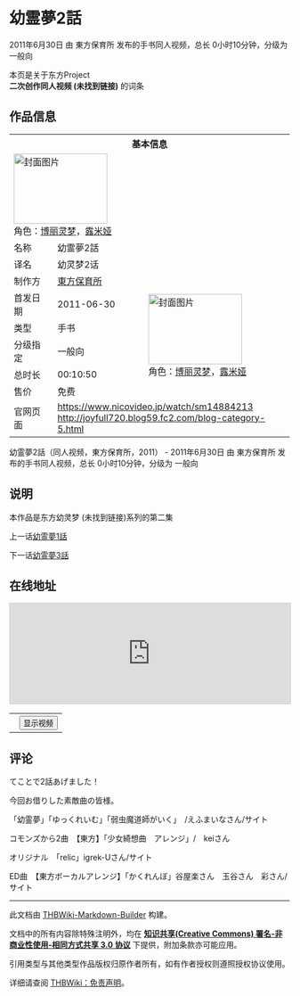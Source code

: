 # 幼霊夢2話

<!-- source html: G:\repos\THBWiki-Markdown-Builder\THBWikiMarkdown\Temp\main\9\97\ns0%3A%E5%B9%BC%E9%9C%8A%E5%A4%A22%E8%A9%B1.html -->

2011年6月30日 由 東方保育所  发布的手书同人视频，总长 0小时10分钟，分级为 一般向

本页是关于东方Project  
 **二次创作同人视频 (未找到链接)** 的词条
## 作品信息

<table><tbody><tr><th colspan="3">基本信息</th></tr><tr><td class="cover-artwork-mobile" colspan="2"><a href="./文件-幼霊夢2話封面.jpg.md" class="image" title="封面图片"><img alt="封面图片" src="https://upload.thwiki.cc/thumb/8/86/%E5%B9%BC%E9%9C%8A%E5%A4%A22%E8%A9%B1%E5%B0%81%E9%9D%A2.jpg/168px-%E5%B9%BC%E9%9C%8A%E5%A4%A22%E8%A9%B1%E5%B0%81%E9%9D%A2.jpg" decoding="async" loading="lazy" width="168" height="126" srcset="https://upload.thwiki.cc/thumb/8/86/%E5%B9%BC%E9%9C%8A%E5%A4%A22%E8%A9%B1%E5%B0%81%E9%9D%A2.jpg/252px-%E5%B9%BC%E9%9C%8A%E5%A4%A22%E8%A9%B1%E5%B0%81%E9%9D%A2.jpg 1.5x, https://upload.thwiki.cc/thumb/8/86/%E5%B9%BC%E9%9C%8A%E5%A4%A22%E8%A9%B1%E5%B0%81%E9%9D%A2.jpg/336px-%E5%B9%BC%E9%9C%8A%E5%A4%A22%E8%A9%B1%E5%B0%81%E9%9D%A2.jpg 2x" data-file-width="512" data-file-height="384"></a><div class="cover-char">角色：<a href="./博丽灵梦.md" title="博丽灵梦">博丽灵梦</a>，<a href="./露米娅.md" title="露米娅">露米娅</a></div></td>
</tr><tr><td class="label">名称</td><td colspan="2"> 幼霊夢2話 </td></tr><tr><td class="label">译名</td><td colspan="2"> 幼灵梦2话 </td></tr><tr><td class="label">制作方</td><td><a href="./東方保育所.md" title="東方保育所">東方保育所</a></td><td class="cover-artwork" rowspan="6" style="min-width:168px;"><a href="./文件-幼霊夢2話封面.jpg.md" class="image" title="封面图片"><img alt="封面图片" src="https://upload.thwiki.cc/thumb/8/86/%E5%B9%BC%E9%9C%8A%E5%A4%A22%E8%A9%B1%E5%B0%81%E9%9D%A2.jpg/168px-%E5%B9%BC%E9%9C%8A%E5%A4%A22%E8%A9%B1%E5%B0%81%E9%9D%A2.jpg" decoding="async" loading="lazy" width="168" height="126" srcset="https://upload.thwiki.cc/thumb/8/86/%E5%B9%BC%E9%9C%8A%E5%A4%A22%E8%A9%B1%E5%B0%81%E9%9D%A2.jpg/252px-%E5%B9%BC%E9%9C%8A%E5%A4%A22%E8%A9%B1%E5%B0%81%E9%9D%A2.jpg 1.5x, https://upload.thwiki.cc/thumb/8/86/%E5%B9%BC%E9%9C%8A%E5%A4%A22%E8%A9%B1%E5%B0%81%E9%9D%A2.jpg/336px-%E5%B9%BC%E9%9C%8A%E5%A4%A22%E8%A9%B1%E5%B0%81%E9%9D%A2.jpg 2x" data-file-width="512" data-file-height="384"></a><div class="cover-char">角色：<a href="./博丽灵梦.md" title="博丽灵梦">博丽灵梦</a>，<a href="./露米娅.md" title="露米娅">露米娅</a></div></td>
</tr><tr><td class="label">首发日期</td><td>2011-06-30</td></tr><tr><td class="label">类型</td><td>手书</td></tr><tr><td class="label">分级指定</td><td>一般向</td></tr><tr><td class="label">总时长</td><td>00:10:50</td></tr><tr><td class="label">售价</td><td>免费</td></tr>
<tr><td class="label">官网页面</td><td colspan="2"><a rel="nofollow" class="external free" href="https://www.nicovideo.jp/watch/sm14884213">https://www.nicovideo.jp/watch/sm14884213</a><br><a rel="nofollow" class="external free" href="http://joyfull720.blog59.fc2.com/blog-category-5.html">http://joyfull720.blog59.fc2.com/blog-category-5.html</a></td></tr></tbody></table>

幼霊夢2話（同人视频，東方保育所，2011） - 2011年6月30日 由 東方保育所  发布的手书同人视频，总长 0小时10分钟，分级为 一般向
## 说明
  
本作品是东方幼灵梦 (未找到链接)系列的第二集  

上一话[幼霊夢1話](./幼霊夢1話.md)  

下一话[幼霊夢3話](./幼霊夢3話.md)
  

## 在线地址
  
<iframe width="100%" height="180" src="https://ext.nicovideo.jp/thumb/sm14884213" scrolling="no" style="border:solid 1px #CCC;" frameborder="0"><a href="http://www.nicovideo.jp/watch/sm14884213">,</a></iframe>



  

<table>
<tr><th style="text-align: center;"><a class="bilibili-title external text" target="_blank" rel="nofollow" style="margin: 0 0.4em 0 0.2em;"></a><input type="button" class="bilibili-toggle" value="显示视频" style="float: right;"></th></tr>
<tr class="bilibili-video" style="display: none;"><td></td></tr>
</table>





## 评论

  
てことで2話あげました！  

  

今回お借りした素敵曲の皆様。  

「幼霊夢」「ゆっくれいむ」「弱虫魔道師がいく」　/えふまいなさん/サイト  

コモンズから2曲　【東方】「少女綺想曲　アレンジ」/　keiさん  

オリジナル　「relic」igrek-Uさん/サイト　　　  

  

ED曲　【東方ボーカルアレンジ】「かくれんぼ」谷屋楽さん　玉谷さん　彩さん/サイト
  







---

此文档由 [THBWiki-Markdown-Builder](https://github.com/Delsin-Yu/THBWiki-Markdown-Builder) 构建。

文档中的所有内容除特殊注明外，均在 [**知识共享(Creative Commons) 署名-非商业性使用-相同方式共享 3.0 协议**](https://creativecommons.org/licenses/by-sa/3.0/deed.zh-hans) 下提供，附加条款亦可能应用。

引用类型与其他类型作品版权归原作者所有，如有作者授权则遵照授权协议使用。

详细请查阅 [THBWiki：免责声明](https://thbwiki.cc/THBWiki:%E5%85%8D%E8%B4%A3%E5%A3%B0%E6%98%8E)。


